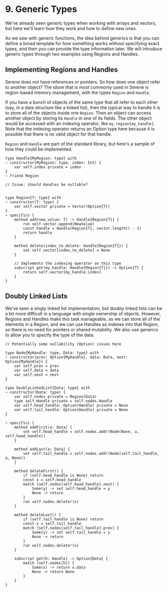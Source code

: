 # 9. Generic Types
We've already seen generic types when working with arrays and vectors, but here we'll learn how they work and how to define new ones.

As we saw with generic functions, the idea behind generics is that you can define a broad template for how something works without specifying exact types, and then you can provide the type information later. We will introduce generic types through two examples using Regions and Handles.

## Implementing Regions and Handles

Serene does not have references or pointers. So how does one object refer to another object? The idiom that is most commonly used in Serene is region-based memory management, with the types `Region` and `Handle`.

If you have a bunch of objects of the same type that all refer to each other (say, in a data structure like a linked list), then the typical way to handle it is to store all of the objects inside one `Region`.  Then an object can access another object by storing its `Handle` in one of its fields. The other object would be accessed with an indexing operator, like `my_region[my_handle]`. Note that the indexing operator returns an Option type here because it is possible that there is no valid object for that handle.

`Region` and `Handle` are part of the standard library, but here's a sample of how they could be implemented.

```serene
type Handle{MyRegion: type} with
~ constructor(MyRegion: type, index: Int) {
    var self.index private = index
}
~ friend Region

// Issue: should Handles be nullable?


type Region{T: type} with
~ constructor(T: type) {
    var self.vector private = Vector(Option{T})
}
~ specifics {
    method add(new_value: T) -> Handle{Region{T}} {
        run self.vector.append(NewValue)
        const handle = Handle(Region{T}, vector.length() - 1)
        return handle
    }

    method delete(index_to_delete: Handle{Region{T}}) {
        set self.vector[index_to_delete] = None
    }
    
    // Implements the indexing operator on this type
    subscript get(my_handle: Handle{Region{T}}) -> Option{T} {
        return self.vector[my_handle.index]
    }
}
```

## Doubly Linked Lists

We've seen a singly linked list implementation, but doubly linked lists can be a bit more difficult in a language with single ownership of objects. However, Regions and Handles make this task manageable, as we can store all of the elements in a Region, and we can use Handles as indexes into that Region, so there is no need for pointers or shared mutability. We also use generics to allow you to specify the type of the data.

```serene
// Potentially some nullability (Option) issues here

type Node{MyHandle: type, Data: type} with
~ constructor(prev: Option{MyHandle}, data: Data, next: Option{MyHandle}) {
    var self.prev = prev
    var self.data = data
    var self.next = next
}

type DoublyLinkedList{Data: type} with
~ constructor(Data: type) {
	var self.nodes private = Region(Data)
    type self.Handle private = self.nodes.Handle
    var self.head_handle: Option(Handle) private = None
    var self.tail_handle: Option(Handle) private = None
}

~ specifics {
    method addFirst(a: Data) {
        set self.head_handle = self.nodes.add!(Node(None, a, self.head_handle))
    }

    method addLast(a: Data) {
        set self.tail_handle = self.nodes.add!(Node(self.tail_handle, a, None))
    }

    method deleteFirst() {
        if (self.head_handle is None) return
        const x = self.head_handle
        match (self.nodes[self.head_handle].next) {
        	Some(y) -> set self.head_handle = y
        	None -> return
        }
        run self.nodes.delete!(x)
    }

    method deleteLast() {
        if (self.tail_handle is None) return
        const x = self.tail_handle
        match (self.nodes[self.tail_handle].prev) {
        	Some(y) -> set self.tail_handle = y
        	None -> return
        }
        run self.nodes.delete!(x)
    }
    
    subscript get(h: Handle) -> Option{Data} {
        match (self.nodes[h]) {
        	Some(x) -> return x.data
        	None -> return None
        }
    }
}
```